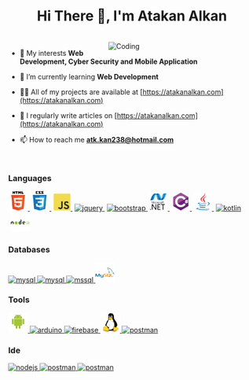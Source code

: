<!--
**atakannalkan/atakannalkan** is a ✨ _special_ ✨ repository because its `README.md` (this file) appears on your GitHub profile.

Here are some ideas to get you started: -->

<h1 align="center">Hi There 👋, I'm Atakan Alkan</h1>
<br/>
<img align="right" alt="Coding" width="300px" src="https://cdn.dribbble.com/users/1162077/screenshots/3848914/programmer.gif">

- 🔭 My interests **Web Development, Cyber Security and Mobile Application**

- 🌱 I’m currently learning **Web Development**

- 👨‍💻 All of my projects are available at [https://atakanalkan.com](https://atakanalkan.com)

- 📝 I regularly write articles on [https://atakanalkan.com](https://atakanalkan.com)

- 📫 How to reach me **atk.kan238@hotmail.com**
<br>




<h3 align="left">Languages</h3>
<p align="left">
    
 <a href="https://www.w3.org/html/" target="_blank" rel="noreferrer"> <img src="https://raw.githubusercontent.com/devicons/devicon/master/icons/html5/html5-original-wordmark.svg" alt="html5" width="40" height="40"/> </a> 
 <a href="https://www.w3schools.com/css/" target="_blank" rel="noreferrer"> <img src="https://raw.githubusercontent.com/devicons/devicon/master/icons/css3/css3-original-wordmark.svg" alt="css3" width="40" height="40"/> </a>
 <a href="https://developer.mozilla.org/en-US/docs/Web/JavaScript" target="_blank" rel="noreferrer" style="padding-left: 4px;"> <img src="https://raw.githubusercontent.com/devicons/devicon/master/icons/javascript/javascript-original.svg" alt="javascript" width="35" height="35"/> </a>
 <a href="https://developer.mozilla.org/en-US/docs/Web/JavaScript" target="_blank" rel="noreferrer" style="padding-left: 4px;"> <img src="https://cdn.icon-icons.com/icons2/2415/PNG/512/jquery_plain_wordmark_logo_icon_146445.png" alt="jquery" width="37" height="37"/> </a>
 <a href="https://getbootstrap.com" target="_blank" rel="noreferrer" style="padding-left: 4px;"> <img src="https://cdn.worldvectorlogo.com/logos/bootstrap-5-1.svg" alt="bootstrap" width="37" height="37"/> </a> 
 <a href="https://dotnet.microsoft.com/" target="_blank" rel="noreferrer" style="padding-left: 4px;"> <img src="https://raw.githubusercontent.com/devicons/devicon/master/icons/dot-net/dot-net-original-wordmark.svg" alt="dotnet" width="37" height="37"/> </a>
 <a href="https://www.w3schools.com/cs/" target="_blank" rel="noreferrer" style="padding-left: 4px;"> <img src="https://raw.githubusercontent.com/devicons/devicon/master/icons/csharp/csharp-original.svg" alt="csharp" width="37" height="37"/> </a>
 <a href="https://www.java.com" target="_blank" rel="noreferrer" style="padding-left: 4px;"> <img src="https://raw.githubusercontent.com/devicons/devicon/master/icons/java/java-original.svg" alt="java" width="37" height="37"/> </a>
 <a href="https://kotlinlang.org" target="_blank" rel="noreferrer" style="padding-left: 4px;"> <img src="https://www.vectorlogo.zone/logos/kotlinlang/kotlinlang-icon.svg" alt="kotlin" width="30" height="30"/> </a>
 <a href="https://nodejs.org" target="_blank" rel="noreferrer" style="padding-left: 4px;"> <img src="https://raw.githubusercontent.com/devicons/devicon/master/icons/nodejs/nodejs-original-wordmark.svg" alt="nodejs" width="40" height="40"/> </a>

<h3 align="left">Databases</h3>
 <a href="https://www.mysql.com/" target="_blank" rel="noreferrer"> <img src="https://upload.wikimedia.org/wikipedia/commons/thumb/f/f1/Microsoft_Office_Access_%282019-present%29.svg/1200px-Microsoft_Office_Access_%282019-present%29.svg.png" alt="mysql" width="40" height="40"/> </a>
 <a href="https://www.mysql.com/" target="_blank" rel="noreferrer"> <img src="https://user-images.githubusercontent.com/7804464/59509117-6caa5000-8eb0-11e9-8c9a-70b06f927d1b.png" alt="mysql" width="40" height="40"/> </a>
 <a href="https://www.microsoft.com/en-us/sql-server" target="_blank" rel="noreferrer"> <img src="https://www.svgrepo.com/show/303229/microsoft-sql-server-logo.svg" alt="mssql" width="40" height="40"/> </a>
 <a href="https://www.mysql.com/" target="_blank" rel="noreferrer"> <img src="https://raw.githubusercontent.com/devicons/devicon/master/icons/mysql/mysql-original-wordmark.svg" alt="mysql" width="40" height="40"/> </a>


<h3 align="left">Tools</h3>
 <a href="https://developer.android.com" target="_blank" rel="noreferrer"> <img src="https://raw.githubusercontent.com/devicons/devicon/master/icons/android/android-original-wordmark.svg" alt="android" width="40" height="40"/> </a>
 <a href="https://www.arduino.cc/" target="_blank" rel="noreferrer"> <img src="https://cdn.worldvectorlogo.com/logos/arduino-1.svg" alt="arduino" width="40" height="40"/> </a>
 <a href="https://firebase.google.com/" target="_blank" rel="noreferrer"> <img src="https://www.vectorlogo.zone/logos/firebase/firebase-icon.svg" alt="firebase" width="40" height="40"/> </a>
 <a href="https://www.linux.org/" target="_blank" rel="noreferrer"> <img src="https://raw.githubusercontent.com/devicons/devicon/master/icons/linux/linux-original.svg" alt="linux" width="40" height="40"/> </a>  
 <a href="https://postman.com" target="_blank" rel="noreferrer"> <img src="https://www.vectorlogo.zone/logos/getpostman/getpostman-icon.svg" alt="postman" width="40" height="40"/> </a>

 <h3 align="left">Ide</h3>
 <a href="https://nodejs.org" target="_blank" rel="noreferrer"> <img src="https://upload.wikimedia.org/wikipedia/commons/thumb/9/9a/Visual_Studio_Code_1.35_icon.svg/1024px-Visual_Studio_Code_1.35_icon.svg.png" alt="nodejs" width="40" height="40"/> </a>
 <a href="https://postman.com" target="_blank" rel="noreferrer"> <img src="https://upload.wikimedia.org/wikipedia/commons/thumb/5/59/Visual_Studio_Icon_2019.svg/2060px-Visual_Studio_Icon_2019.svg.png" alt="postman" width="40" height="40"/> </a>
 <a href="https://postman.com" target="_blank" rel="noreferrer"> <img src="https://i.pinimg.com/originals/4e/74/7c/4e747c82368d9681b75d54f56319dae7.png" alt="postman" width="40" height="40"/> </a>
 
